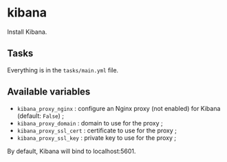 # kibana

Install Kibana.

## Tasks

Everything is in the `tasks/main.yml` file.

## Available variables

* `kibana_proxy_nginx` : configure an Nginx proxy (not enabled) for Kibana (default: `False`) ;
* `kibana_proxy_domain` : domain to use for the proxy ;
* `kibana_proxy_ssl_cert` : certificate to use for the proxy ;
* `kibana_proxy_ssl_key` : private key to use for the proxy ;

By default, Kibana will bind to localhost:5601.
